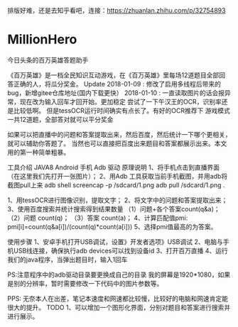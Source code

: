 排版好难，还是去知乎看吧，连接：https://zhuanlan.zhihu.com/p/32754893
# MillionHero
今日头条的百万英雄答题助手

《百万英雄》是一档全民知识互动游戏，在《百万英雄》里每场12道题目全部回答正确的人，将瓜分奖金。
Update
2018-01-09 : 修改了启用多线程后带来的bug，新增gitee仓库地址(国内下载更快）
2018-01-10 : 一直读取图片的话会报异常，现在改为输入回车才回开始。更加稳定
             尝试了一下午汉王的OCR，识别率还是比较低啊。
             但是tessOCR运行时间确实有点长了。有好的OCR推荐下
游戏模式
一共12道题，全部答对就可以平分奖金

如果可以把直播中的问题和答案提取出来，然后百度，然后统计一下哪个更相关，就可以辅助你答题了。
当然也可以直接把百度出来题目和答案都展示出来。本文用的第一种简单粗暴。

工具介绍
JAVA8
Android 手机
Adb 驱动
原理说明
1、将手机点击到直播界面（在这里我们先打开一张图片）；
2、用Adb 工具获取当前手机截图，并用adb将截图pull上来
  adb shell screencap -p /sdcard/1.png
      adb pull /sdcard/1.png .

1、用tessOCR进行图像识别，提取文字；
2、将文字中的问题和答案提取出来；
3、使用百度搜索并统计搜索得到结果数量
   （1）问题+各个答案count(q&a)；
   （2）问题 count(q)；
   （3）答案 count(a)；
4、计算匹配值pmi: pmi[i]=count(q&a[i])/(count(q)*count(a[i]))
5、选择pmi值最高的为答案。

使用步骤
1、安卓手机打开USB调试，设置》开发者选项》USB调试
2、电脑与手机USB线连接，确保执行adb devices可以找到设备id
3、打开百万直播
4、运行我们的java程序，当弹出题目时，输入1回车
  
 PS:注意程序中的adb驱动目录要更换成自己的目录
  我的屏幕是1920*1080，如果是别的分辨率，暂时需要修改一下代码中的图片参数等。  

PPS:
  无奈本人在出差，笔记本速度和网速都比较慢，比较好的电脑和网速肯定能很大的提升。
TODO
1、可以增加一个图形化界面，分别对题目和答案进行搜索并进行展示。
